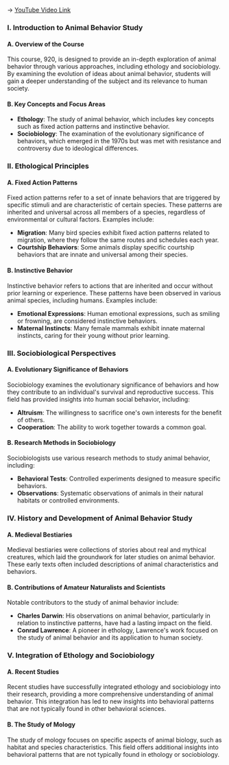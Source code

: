 -> [YouTube Video Link](https://www.youtube.com/watch?v=CqJkz9SfGk4&list=PLUl4u3cNGP63TbPEWYEKOq8yAN8mEP_5O&index=1&pp=iAQB)

### I. Introduction to Animal Behavior Study
#### A. Overview of the Course

This course, 920, is designed to provide an in-depth exploration of animal behavior through various approaches, including ethology and sociobiology. By examining the evolution of ideas about animal behavior, students will gain a deeper understanding of the subject and its relevance to human society.

#### B. Key Concepts and Focus Areas

- **Ethology**: The study of animal behavior, which includes key concepts such as fixed action patterns and instinctive behavior.
- **Sociobiology**: The examination of the evolutionary significance of behaviors, which emerged in the 1970s but was met with resistance and controversy due to ideological differences.

### II. Ethological Principles
#### A. Fixed Action Patterns

Fixed action patterns refer to a set of innate behaviors that are triggered by specific stimuli and are characteristic of certain species. These patterns are inherited and universal across all members of a species, regardless of environmental or cultural factors. Examples include:

- **Migration**: Many bird species exhibit fixed action patterns related to migration, where they follow the same routes and schedules each year.
- **Courtship Behaviors**: Some animals display specific courtship behaviors that are innate and universal among their species.

#### B. Instinctive Behavior

Instinctive behavior refers to actions that are inherited and occur without prior learning or experience. These patterns have been observed in various animal species, including humans. Examples include:

- **Emotional Expressions**: Human emotional expressions, such as smiling or frowning, are considered instinctive behaviors.
- **Maternal Instincts**: Many female mammals exhibit innate maternal instincts, caring for their young without prior learning.

### III. Sociobiological Perspectives
#### A. Evolutionary Significance of Behaviors

Sociobiology examines the evolutionary significance of behaviors and how they contribute to an individual's survival and reproductive success. This field has provided insights into human social behavior, including:

- **Altruism**: The willingness to sacrifice one's own interests for the benefit of others.
- **Cooperation**: The ability to work together towards a common goal.

#### B. Research Methods in Sociobiology

Sociobiologists use various research methods to study animal behavior, including:

- **Behavioral Tests**: Controlled experiments designed to measure specific behaviors.
- **Observations**: Systematic observations of animals in their natural habitats or controlled environments.

### IV. History and Development of Animal Behavior Study
#### A. Medieval Bestiaries

Medieval bestiaries were collections of stories about real and mythical creatures, which laid the groundwork for later studies on animal behavior. These early texts often included descriptions of animal characteristics and behaviors.

#### B. Contributions of Amateur Naturalists and Scientists

Notable contributors to the study of animal behavior include:

- **Charles Darwin**: His observations on animal behavior, particularly in relation to instinctive patterns, have had a lasting impact on the field.
- **Conrad Lawrence**: A pioneer in ethology, Lawrence's work focused on the study of animal behavior and its application to human society.

### V. Integration of Ethology and Sociobiology
#### A. Recent Studies

Recent studies have successfully integrated ethology and sociobiology into their research, providing a more comprehensive understanding of animal behavior. This integration has led to new insights into behavioral patterns that are not typically found in other behavioral sciences.

#### B. The Study of Mology

The study of mology focuses on specific aspects of animal biology, such as habitat and species characteristics. This field offers additional insights into behavioral patterns that are not typically found in ethology or sociobiology.